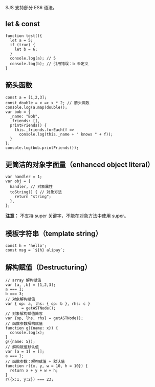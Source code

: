 SJS 支持部分 ES6 语法。

## let & const
```
function test(){
  let a = 5;
  if (true) {
    let b = 6;
  }
  console.log(a); // 5
  console.log(b); // 引用错误：b 未定义
}
```

## 箭头函数
```
const a = [1,2,3];
const double = x => x * 2; // 箭头函数
console.log(a.map(double));
var bob = {
  _name: "Bob",
  _friends: [],
  printFriends() {
    this._friends.forEach(f =>
      console.log(this._name + " knows " + f));
  }
};
console.log(bob.printFriends());
```

##  更简洁的对象字面量（enhanced object literal）
```
var handler = 1;
var obj = {
  handler, // 对象属性
  toString() { // 对象方法
	return "string";
  },
};
```
**注意：** 不支持 super 关键字，不能在对象方法中使用 super。

## 模板字符串（template string）
```
const h = 'hello';
const msg = `${h} alipay`;
```

## 解构赋值（Destructuring）
```
// array 解构赋值
var [a, ,b] = [1,2,3];
a === 1;
b === 3;
// 对象解构赋值
var { op: a, lhs: { op: b }, rhs: c }
       = getASTNode();
// 对象解构赋值简写
var {op, lhs, rhs} = getASTNode();
// 函数参数解构赋值
function g({name: x}) {
  console.log(x);
}
g({name: 5});
// 解构赋值默认值
var [a = 1] = [];
a === 1;
// 函数参数：解构赋值 + 默认值
function r({x, y, w = 10, h = 10}) {
  return x + y + w + h;
}
r({x:1, y:2}) === 23;
```

